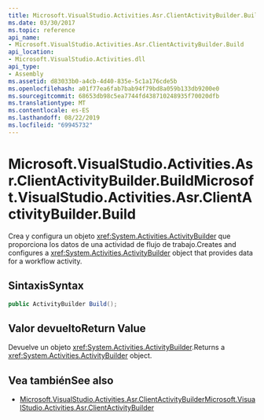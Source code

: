 ```yaml
---
title: Microsoft.VisualStudio.Activities.Asr.ClientActivityBuilder.Build
ms.date: 03/30/2017
ms.topic: reference
api_name:
- Microsoft.VisualStudio.Activities.Asr.ClientActivityBuilder.Build
api_location:
- Microsoft.VisualStudio.Activities.dll
api_type:
- Assembly
ms.assetid: d83033b0-a4cb-4d40-835e-5c1a176cde5b
ms.openlocfilehash: a01f77ea6fab7bab94f79bd8a059b133db9200e0
ms.sourcegitcommit: 68653db98c5ea7744fd438710248935f70020dfb
ms.translationtype: MT
ms.contentlocale: es-ES
ms.lasthandoff: 08/22/2019
ms.locfileid: "69945732"
---
```

# <a name="microsoftvisualstudioactivitiesasrclientactivitybuilderbuild"></a><span data-ttu-id="1a059-102">Microsoft.VisualStudio.Activities.Asr.ClientActivityBuilder.Build</span><span class="sxs-lookup"><span data-stu-id="1a059-102">Microsoft.VisualStudio.Activities.Asr.ClientActivityBuilder.Build</span></span>
<span data-ttu-id="1a059-103">Crea y configura un objeto <xref:System.Activities.ActivityBuilder> que proporciona los datos de una actividad de flujo de trabajo.</span><span class="sxs-lookup"><span data-stu-id="1a059-103">Creates and configures a <xref:System.Activities.ActivityBuilder> object that provides data for a workflow activity.</span></span>  
  
## <a name="syntax"></a><span data-ttu-id="1a059-104">Sintaxis</span><span class="sxs-lookup"><span data-stu-id="1a059-104">Syntax</span></span>  
  
```csharp  
public ActivityBuilder Build();   
```  
  
## <a name="return-value"></a><span data-ttu-id="1a059-105">Valor devuelto</span><span class="sxs-lookup"><span data-stu-id="1a059-105">Return Value</span></span>  
 <span data-ttu-id="1a059-106">Devuelve un objeto <xref:System.Activities.ActivityBuilder>.</span><span class="sxs-lookup"><span data-stu-id="1a059-106">Returns a <xref:System.Activities.ActivityBuilder> object.</span></span>  
  
## <a name="see-also"></a><span data-ttu-id="1a059-107">Vea también</span><span class="sxs-lookup"><span data-stu-id="1a059-107">See also</span></span>

- [<span data-ttu-id="1a059-108">Microsoft.VisualStudio.Activities.Asr.ClientActivityBuilder</span><span class="sxs-lookup"><span data-stu-id="1a059-108">Microsoft.VisualStudio.Activities.Asr.ClientActivityBuilder</span></span>](microsoft-visualstudio-activities-asr-clientactivitybuilder.md)
